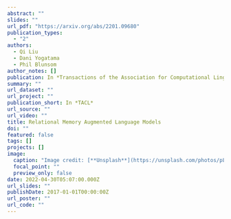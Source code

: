 ```yaml
---
abstract: ""
slides: ""
url_pdf: "https://arxiv.org/abs/2201.09680"
publication_types:
  - "2"
authors:
  - Qi Liu
  - Dani Yogatama
  - Phil Blunsom
author_notes: []
publication: In *Transactions of the Association for Computational Linguistic*
summary: ""
url_dataset: ""
url_project: ""
publication_short: In *TACL*
url_source: ""
url_video: ""
title: Relational Memory Augmented Language Models
doi: ""
featured: false
tags: []
projects: []
image:
  caption: "Image credit: [**Unsplash**](https://unsplash.com/photos/pLCdAaMFLTE)"
  focal_point: ""
  preview_only: false
date: 2022-04-30T05:07:00.000Z
url_slides: ""
publishDate: 2017-01-01T00:00:00Z
url_poster: ""
url_code: ""
---
```

